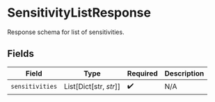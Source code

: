 # SensitivityListResponse

Response schema for list of sensitivities.


## Fields

| Field                  | Type                   | Required               | Description            |
| ---------------------- | ---------------------- | ---------------------- | ---------------------- |
| `sensitivities`        | List[Dict[str, *str*]] | :heavy_check_mark:     | N/A                    |